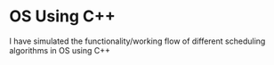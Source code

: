 # OS Using C++
I have simulated the functionality/working flow of different scheduling algorithms in OS using C++

